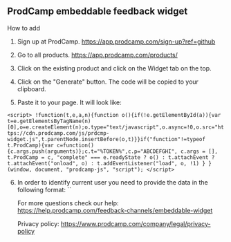 ## ProdCamp embeddable feedback widget
How to add 

1. Sign up at ProdCamp.
https://app.prodcamp.com/sign-up?ref=github

2. Go to all products.
https://app.prodcamp.com/products/

3. Click on the existing product and click on the Widget tab on the top.

4. Click on the "Generate" button. The code will be copied to your clipboard.

5. Paste it to your page. It will look like:

`<script>
        !function(t,e,a,n){function o(){if(!e.getElementById(a)){var t=e.getElementsByTagName(n)[0],o=e.createElement(n);o.type="text/javascript",o.async=!0,o.src="https://cdn.prodcamp.com/js/prdcmp-widget.js",t.parentNode.insertBefore(o,t)}}if("function"!=typeof t.ProdCamp){var c=function(){c.args.push(arguments)};c.t="%TOKEN%",c.p="ABCDEFGHI", c.args = [], t.ProdCamp = c, "complete" === e.readyState ? o() : t.attachEvent ? t.attachEvent("onload", o) : t.addEventListener("load", o, !1) } }(window, document, "prodcamp-js", "script");
</script>`

6. In order to identify current user you need to provide the data in the following format:
`<script>

    ProdCamp('init', {
    
        email: 'janedoe@prodcamp.com',
        
        companyName: 'ProdCamp',
        
        firstName: 'Jane',
        
        lastName: 'Doe',
        
    });
    
</script>`

For more questions check our help:
https://help.prodcamp.com/feedback-channels/embeddable-widget

Privacy policy:
https://www.prodcamp.com/company/legal/privacy-policy
